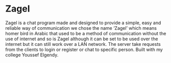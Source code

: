# Zagel
Zagel is a chat program made and designed to provide a simple, easy and reliable way of communication we chose the name ‘Zagel’ which means homer bird in Arabic that used to be a method of communication without the use of internet and so is Zagel although it can be set to be used over the internet but it can still work over a LAN network. The server take requests from the clients to login or register or chat to specific person. Built with my college Youssef Elgendy.
